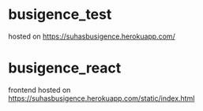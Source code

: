 # busigence_test

hosted on https://suhasbusigence.herokuapp.com/

# busigence_react

frontend hosted on  https://suhasbusigence.herokuapp.com/static/index.html
